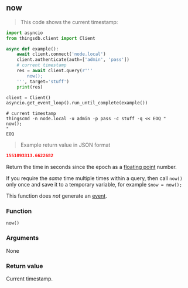 ## now

> This code shows the current timestamp:

```python
import asyncio
from thingsdb.client import Client

async def example():
    await client.connect('node.local')
    client.authenticate(auth=['admin', 'pass'])
    # current timestamp
    res = await client.query(r'''
        now();
    ''', target='stuff')
    print(res)

client = Client()
asyncio.get_event_loop().run_until_complete(example())
```

```shell
# current timestamp
thingscmd -n node.local -u admin -p pass -c stuff -q << EOQ "
now();
"
EOQ
```

> Example return value in JSON format

```json
1551093313.6622682
```

Return the time in seconds since the epoch as a [floating point](#floating-point) number.

If you require the *same* time multiple times within a query,
then call `now()` only once and save it to a temporary variable, for example `$now = now();`

This function does *not* generate an [event](#events).


### Function
`now()`

### Arguments
None

### Return value
Current timestamp.